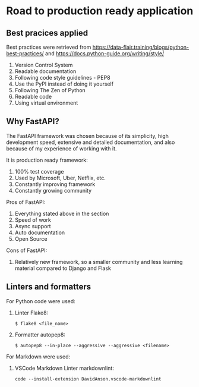 # Road to production ready application

## Best pracices applied

Best practices were retrieved from <https://data-flair.training/blogs/python-best-practices/> and <https://docs.python-guide.org/writing/style/>

1. Version Control System
2. Readable documentation
3. Following code style guidelines - PEP8
4. Use the PyPI instead of doing it yourself
5. Following The Zen of Python
6. Readable code
7. Using virtual environment

## Why FastAPI?

The FastAPI framework was chosen because of its simplicity, high development speed, extensive and detailed documentation, and also because of my experience of working with it.

It is production ready framework:

1. 100% test coverage
2. Used by Microsoft, Uber, Netflix, etc.
3. Constantly improving framework
4. Constantly growing community

Pros of FastAPI:

1. Everything stated above in the section
2. Speed of work
3. Async support
4. Auto documentation
5. Open Source

Cons of FastAPI:

1. Relatively new framework, so a smaller community and less learning material compared to Django and Flask

## Linters and formatters

For Python code were used:

1. Linter Flake8:

   ``$ flake8 <file_name>``

2. Formatter autopep8:

   ``$ autopep8 --in-place --aggressive --aggressive <filename>``

For Markdown were used:

1. VSCode Markdown Linter markdownlint:

   ``code --install-extension DavidAnson.vscode-markdownlint``
